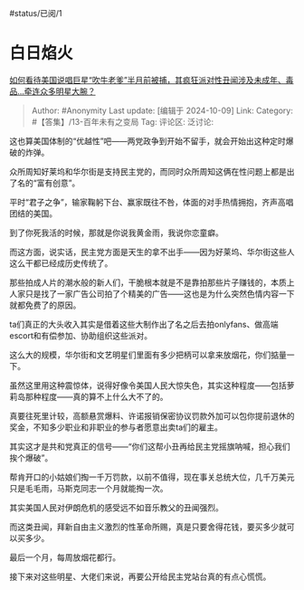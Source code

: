 #status/已阅/1

# 白日焰火

[如何看待美国说唱巨星“吹牛老爹”半月前被捕，其疯狂派对性丑闻涉及未成年、毒品…牵连众多明星大腕？](https://www.zhihu.com/question/747969550/answer/4528428599)

> Author: #Anonymity
> Last update: [编辑于 2024-10-09]
> Link:
> Category: #【答集】/13-百年未有之变局
> Tag:
> 评论区:
> 泛讨论:

这也算美国体制的“优越性”吧——两党政争到开始不留手，就会开始出这种定时爆破的炸弹。

众所周知好莱坞和华尔街是支持民主党的，而同时众所周知这俩在性问题上都是出了名的“富有创意”。

平时“君子之争”，输家鞠躬下台、赢家既往不咎，体面的对手热情拥抱，齐声高唱团结的美国。

到了你死我活的时候，那就是你说我黄金雨，我说你恋童癖。

而这方面，说实话，民主党方面是天生的拿不出手——因为好莱坞、华尔街这些人这么干都已经成历史传统了。

那些拍成人片的潮水般的新人们，干脆根本就是不是靠拍那些片子赚钱的，本质上人家只是找了一家广告公司拍了个精美的广告——这也是为什么突然色情内容一下就都免费了的原因。

ta们真正的大头收入其实是借着这些大制作出了名之后去拍onlyfans、做高端escort和有偿参加、协助组织这些派对。

这么大的规模，华尔街和文艺明星们里面有多少把柄可以拿来放烟花，你们掂量一下。

虽然这里用这种震惊体，说得好像令美国人民大惊失色，其实这种程度——包括萝莉岛那种程度——真的算不上什么大不了的。

真要往死里计较，高额悬赏爆料、许诺报销保密协议罚款外加可以包你提前退休的奖金，不知多少职业和非职业的参与者愿意出卖ta们的雇主。

其实这才是共和党真正的信号——“你们这帮小丑再给民主党摇旗呐喊，担心我们挨个爆破”。

帮肯开口的小姑娘们掏一千万罚款，以前不值得，现在事关总统大位，几千万美元只是毛毛雨，马斯克同志一个月就能掏一次。

其实美国人民对伊朗危机的感受远不如音乐教父的丑闻强烈。

而这类丑闻，拜新自由主义激烈的性革命所赐，真是只要舍得花钱，要买多少就可以买多少。

最后一个月，每周放烟花都行。

接下来对这些明星、大佬们来说，再要公开给民主党站台真的有点心慌慌。
